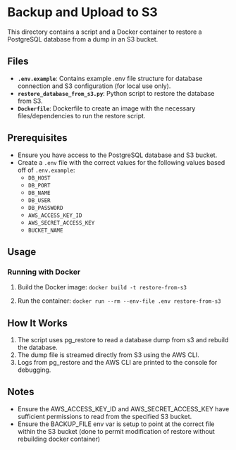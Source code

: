 # Backup and Upload to S3

This directory contains a script and a Docker container to restore a PostgreSQL database from a dump in an S3 bucket.

## Files

- **`.env.example`**: Contains example .env file structure for database connection and S3 configuration (for local use only).
- **`restore_database_from_s3.py`**: Python script to restore the database from S3.
- **`Dockerfile`**: Dockerfile to create an image with the necessary files/dependencies to run the restore script.

## Prerequisites

- Ensure you have access to the PostgreSQL database and S3 bucket.
- Create a `.env` file with the correct values for the following values based off of `.env.example`:
  - `DB_HOST`
  - `DB_PORT`
  - `DB_NAME`
  - `DB_USER`
  - `DB_PASSWORD`
  - `AWS_ACCESS_KEY_ID`
  - `AWS_SECRET_ACCESS_KEY`
  - `BUCKET_NAME`

## Usage

### Running with Docker
1. Build the Docker image:
`docker build -t restore-from-s3 `

2. Run the container:
`docker run --rm --env-file .env restore-from-s3`

## How It Works
1. The script uses pg_restore to read a database dump from s3 and rebuild the database.
2. The dump file is streamed directly from S3 using the AWS CLI.
3. Logs from  pg_restore and the AWS CLI are printed to the console for debugging.

## Notes
- Ensure the AWS_ACCESS_KEY_ID and AWS_SECRET_ACCESS_KEY have sufficient permissions to read from the specified S3 bucket.
- Ensure the BACKUP_FILE env var is setup to point at the correct file within the S3 bucket (done to permit modification of restore without rebuilding docker container)
